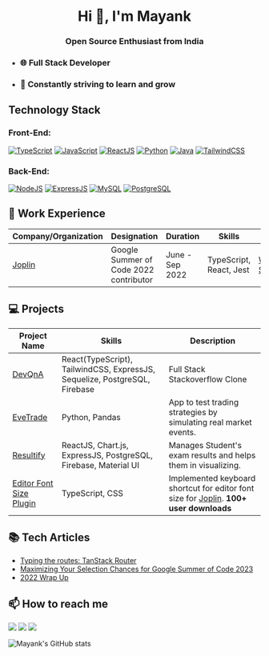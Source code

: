 <h1 align="center">Hi 👋, I'm Mayank</h1>
<h3 align="center">Open Source Enthusiast from India</h3>

- ### :globe_with_meridians: Full Stack Developer
- ### :seedling: Constantly striving to learn and grow

## Technology Stack

### Front-End:
[![TypeScript](https://img.shields.io/badge/-TypeScript-3776AB?style=flat-square&logo=typescript&logoColor=ffffff)](#)
[![JavaScript](https://img.shields.io/badge/-JavaScript-%23F7DF1C?style=flat-square&logo=javascript&logoColor=000000&labelColor=%23F7DF1C&color=%23FFCE5A)](#)
[![ReactJS](https://img.shields.io/badge/-ReactJS-3776AB?style=flat-square&logo=react&logoColor=ffffff)](#)
[![Python](https://img.shields.io/badge/-Python-3776AB?style=flat-square&logo=python&logoColor=ffffff)](#)
[![Java](https://img.shields.io/badge/-Java-3776AB?style=flat-square&logo=Java&logoColor=ffffff)](#)
[![TailwindCSS](https://img.shields.io/badge/-TailwindCSS-3776AB?style=flat-square&logo=tailwindcss&logoColor=ffffff)](#)


### Back-End:
[![NodeJS](https://img.shields.io/badge/-NodeJS-4479A1?style=flat-square&logo=nodejs&logoColor=ffffff)](#)
[![ExpressJS](https://img.shields.io/badge/-ExpressJS-3776AB?style=flat-square&logo=ExpressJS&logoColor=ffffff)](#)
[![MySQL](https://img.shields.io/badge/-MySQL-4479A1?style=flat-square&logo=MySQL&logoColor=ffffff)](#)
[![PostgreSQL](https://img.shields.io/badge/-PostgreSQL-4479A1?style=flat-square&logo=PostgreSQL&logoColor=ffffff)](#)


## 🏢 Work Experience

| Company/Organization | Designation | Duration | Skills | Work |
| --- | --- | --- | --- | --- |
| [Joplin](https://github.com/mak2002/joplin/tree/dev) | Google Summer of Code 2022 contributor | June - Sep 2022 | TypeScript, React, Jest | [Work Summary](https://gist.github.com/mak2002/d9d537e9a61390427ca37976895ce215) |

## :computer: Projects

| Project Name | Skills | Description |
| --- | --- | --- |
| [DevQnA](https://github.com/mak2002/DevQnA) | React(TypeScript), TailwindCSS, ExpressJS, Sequelize, PostgreSQL, Firebase | Full Stack Stackoverflow Clone |
| [EveTrade](https://github.com/mak2002/EveTrade) | Python, Pandas | App to test trading strategies by simulating real market events. |
| [Resultify](https://github.com/mak2002/Resultify) | ReactJS, Chart.js, ExpressJS, PostgreSQL, Firebase, Material UI | Manages Student's exam results and helps them in visualizing. |
| [Editor Font Size Plugin](https://github.com/mak2002/joplin-font-size-shortcut/) | TypeScript, CSS | Implemented keyboard shortcut for editor font size for [Joplin](https://github.com/mak2002/joplin/tree/dev). **100+ user downloads** |




## 📚 Tech Articles
- [Typing the routes: TanStack Router](https://mayank-bondre.hashnode.dev/typing-the-routes-tanstack-router)
- [Maximizing Your Selection Chances for Google Summer of Code 2023](https://mayank-bondre.hashnode.dev/maximizing-your-selection-chances-for-google-summer-of-code-2023-insights-from-a-gsoc-22-contributor)
- [2022 Wrap Up](https://mayank-bondre.hashnode.dev/a-happening-year-2022-wrap-up)

## 📫 How to reach me 

<a target="_blank" href="https://www.linkedin.com/in/mayank-bondre-11a522223/"><img src="https://img.shields.io/badge/-LinkedIn-0077B5?style=for-the-badge&logo=Linkedin&logoColor=white"></img></a>
<a target="_blank" href="mailto:makbond0902@gmail.com"><img src="https://img.shields.io/badge/-Gmail-D14836?style=for-the-badge&logo=Gmail&logoColor=white"></img></a>
<a target="_blank" href="https://twitter.com/MayankBondre"><img src="https://img.shields.io/badge/-Twitter-1DA1F2?style=for-the-badge&logo=Twitter&logoColor=white"></img></a>


![Mayank's GitHub stats](https://github-readme-stats.vercel.app/api?username=mak2002&count_private=true&show_icons=true)
